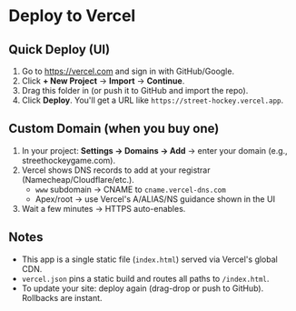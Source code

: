 # Deploy to Vercel

## Quick Deploy (UI)
1) Go to https://vercel.com and sign in with GitHub/Google.
2) Click **+ New Project** → **Import** → **Continue**.
3) Drag this folder in (or push it to GitHub and import the repo).
4) Click **Deploy**. You'll get a URL like `https://street-hockey.vercel.app`.

## Custom Domain (when you buy one)
1) In your project: **Settings → Domains → Add** → enter your domain (e.g., streethockeygame.com).
2) Vercel shows DNS records to add at your registrar (Namecheap/Cloudflare/etc.).
   - `www` subdomain → CNAME to `cname.vercel-dns.com`
   - Apex/root → use Vercel's A/ALIAS/NS guidance shown in the UI
3) Wait a few minutes → HTTPS auto-enables.

## Notes
- This app is a single static file (`index.html`) served via Vercel's global CDN.
- `vercel.json` pins a static build and routes all paths to `/index.html`.
- To update your site: deploy again (drag-drop or push to GitHub). Rollbacks are instant.
